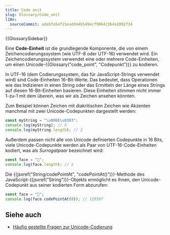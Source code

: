 ```yaml
---
title: Code unit
slug: Glossary/Code_unit
l10n:
  sourceCommit: ada5fa5ef15eadd44b549ecf906423b4a2092f34
---
```


{{GlossarySidebar}}

Eine **Code-Einheit** ist die grundlegende Komponente, die von einem Zeichencodierungssystem (wie UTF-8 oder UTF-16) verwendet wird. Ein Zeichencodierungssystem verwendet eine oder mehrere Code-Einheiten, um einen Unicode-{{Glossary("code_point", "Codepunkt")}} zu kodieren.

In UTF-16 (dem Codierungssystem, das für JavaScript-Strings verwendet wird) sind Code-Einheiten 16-Bit-Werte. Das bedeutet, dass Operationen wie das Indizieren in einen String oder das Ermitteln der Länge eines Strings auf diesen 16-Bit-Einheiten basieren. Diese Einheiten stimmen nicht immer 1-zu-1 mit dem überein, was wir als Zeichen ansehen könnten.

Zum Beispiel können Zeichen mit diakritischen Zeichen wie Akzenten manchmal mit zwei Unicode-Codepunkten dargestellt werden:

```js
const myString = "\u006E\u0303";
console.log(myString); // ñ
console.log(myString.length); // 2
```

Außerdem passen nicht alle von Unicode definierten Codepunkte in 16 Bits, viele Unicode-Codepunkte werden als Paar von UTF-16-Code-Einheiten kodiert, was als _Surrogatpaar_ bezeichnet wird:

```js
const face = "🥵";
console.log(face.length); // 2
```

Die {{jsxref("String/codePointAt", "codePointAt()")}}-Methode des JavaScript-{{jsxref("String")}}-Objekts ermöglicht es Ihnen, den Unicode-Codepunkt aus seiner kodierten Form abzurufen:

```js
const face = "🥵";
console.log(face.codePointAt(0)); // 129397
```

## Siehe auch

- [Häufig gestellte Fragen zur Unicode-Codierung](https://www.unicode.org/faq/utf_bom.html)
